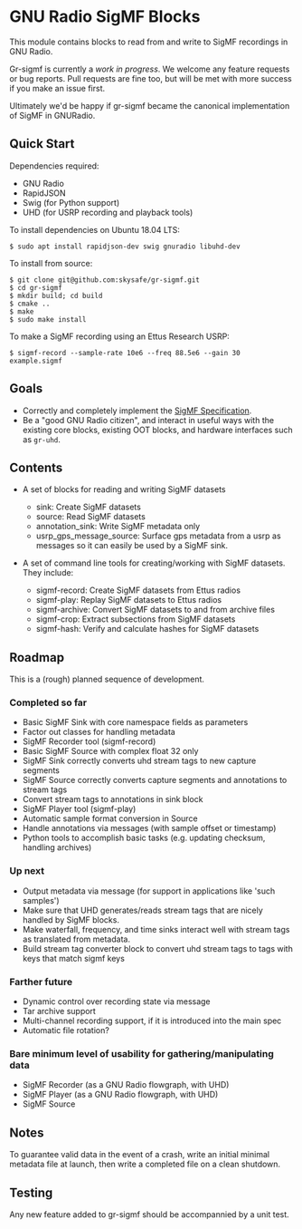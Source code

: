 # GNU Radio SigMF Blocks

This module contains blocks to read from and write to SigMF recordings in GNU
Radio.

Gr-sigmf is currently a *work in progress*. We welcome any feature requests or bug reports.
Pull requests are fine too, but will be met with more success if you make an issue first.

Ultimately we'd be happy if gr-sigmf became the canonical implementation of SigMF in GNURadio.

## Quick Start

Dependencies required:

* GNU Radio
* RapidJSON
* Swig (for Python support)
* UHD (for USRP recording and playback tools)

To install dependencies on Ubuntu 18.04 LTS:

    $ sudo apt install rapidjson-dev swig gnuradio libuhd-dev

To install from source:

    $ git clone git@github.com:skysafe/gr-sigmf.git
    $ cd gr-sigmf
    $ mkdir build; cd build
    $ cmake ..
    $ make
    $ sudo make install

To make a SigMF recording using an Ettus Research USRP:

    $ sigmf-record --sample-rate 10e6 --freq 88.5e6 --gain 30 example.sigmf

## Goals

* Correctly and completely implement the [SigMF Specification](https://github.com/gnuradio/SigMF/blob/master/sigmf-spec.md).
* Be a "good GNU Radio citizen", and interact in useful ways with the existing core blocks, existing OOT blocks, and hardware interfaces such as ``gr-uhd``.

## Contents

* A set of blocks for reading and writing SigMF datasets
  * sink: Create SigMF datasets
  * source: Read SigMF datasets
  * annotation_sink: Write SigMF metadata only
  * usrp_gps_message_source: Surface gps metadata from a usrp as messages so it can easily be used by a SigMF sink.

* A set of command line tools for creating/working with SigMF datasets. They include:
  * sigmf-record: Create SigMF datasets from Ettus radios
  * sigmf-play: Replay SigMF datasets to Ettus radios
  * sigmf-archive: Convert SigMF datasets to and from archive files
  * sigmf-crop: Extract subsections from SigMF datasets
  * sigmf-hash: Verify and calculate hashes for SigMF datasets

## Roadmap

This is a (rough) planned sequence of development.

### Completed so far

* Basic SigMF Sink with core namespace fields as parameters
* Factor out classes for handling metadata
* SigMF Recorder tool (sigmf-record)
* Basic SigMF Source with complex float 32 only
* SigMF Sink correctly converts uhd stream tags to new capture segments
* SigMF Source correctly converts capture segments and annotations to stream tags
* Convert stream tags to annotations in sink block
* SigMF Player tool (sigmf-play)
* Automatic sample format conversion in Source
* Handle annotations via messages (with sample offset or timestamp)
* Python tools to accomplish basic tasks (e.g. updating checksum, handling archives)

### Up next

* Output metadata via message (for support in applications like 'such samples')
* Make sure that UHD generates/reads stream tags that are nicely handled by
  SigMF blocks.
* Make waterfall, frequency, and time sinks interact well with stream tags as
  translated from metadata.
* Build stream tag converter block to convert uhd stream tags to tags with keys that match sigmf keys

### Farther future

* Dynamic control over recording state via message
* Tar archive support
* Multi-channel recording support, if it is introduced into the main spec
* Automatic file rotation?

### Bare minimum level of usability for gathering/manipulating data

* SigMF Recorder (as a GNU Radio flowgraph, with UHD)
* SigMF Player (as a GNU Radio flowgraph, with UHD)
* SigMF Source

## Notes

To guarantee valid data in the event of a crash, write an initial minimal metadata file at launch, then write a completed file on a clean shutdown.


## Testing

Any new feature added to gr-sigmf should be accompannied by a unit test.
